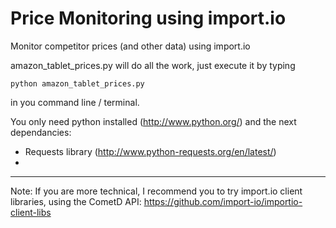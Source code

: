 Price Monitoring using import.io
================

Monitor competitor prices (and other data) using import.io

amazon_tablet_prices.py will do all the work, just execute it by typing 

    python amazon_tablet_prices.py 

in you command line / terminal.


You only need python installed (http://www.python.org/) and the next dependancies:
- Requests library (http://www.python-requests.org/en/latest/)
- 

----------------------

Note: If you are more technical, I recommend you to try import.io client libraries, using the CometD API: https://github.com/import-io/importio-client-libs

